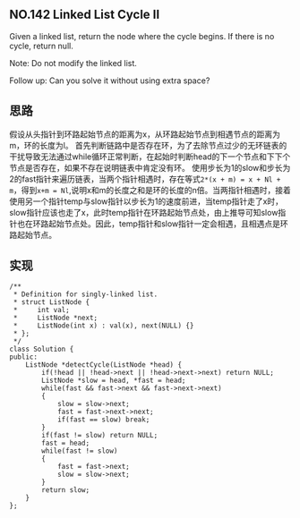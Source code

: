 ## NO.142 Linked List Cycle II
Given a linked list, return the node where the cycle begins. If there is no cycle, return null.

Note: Do not modify the linked list.

Follow up:
Can you solve it without using extra space?

## 思路
假设从头指针到环路起始节点的距离为x，从环路起始节点到相遇节点的距离为m，环的长度为l。
首先判断链路中是否存在环，为了去除节点过少的无环链表的干扰导致无法通过while循环正常判断，在起始时判断head的下一个节点和下下个节点是否存在，如果不存在说明链表中肯定没有环。
使用步长为1的slow和步长为2的fast指针来遍历链表，当两个指针相遇时，存在等式`2*(x + m) = x + Nl + m`，得到`x+m = Nl`,说明x和m的长度之和是环的长度的n倍。当两指针相遇时，接着使用另一个指针temp与slow指针以步长为1的速度前进，当temp指针走了x时，slow指针应该也走了x，此时temp指针在环路起始节点处，由上推导可知slow指针也在环路起始节点处。因此，temp指针和slow指针一定会相遇，且相遇点是环路起始节点。

## 实现
```
/**
 * Definition for singly-linked list.
 * struct ListNode {
 *     int val;
 *     ListNode *next;
 *     ListNode(int x) : val(x), next(NULL) {}
 * };
 */
class Solution {
public:
    ListNode *detectCycle(ListNode *head) {
        if(!head || !head->next || !head->next->next) return NULL;
        ListNode *slow = head, *fast = head;
        while(fast && fast->next && fast->next->next)
        {
            slow = slow->next;
            fast = fast->next->next;
            if(fast == slow) break;
        }
        if(fast != slow) return NULL;
        fast = head;
        while(fast != slow)
        {
            fast = fast->next;
            slow = slow->next;
        }
        return slow;
    }
};
```
